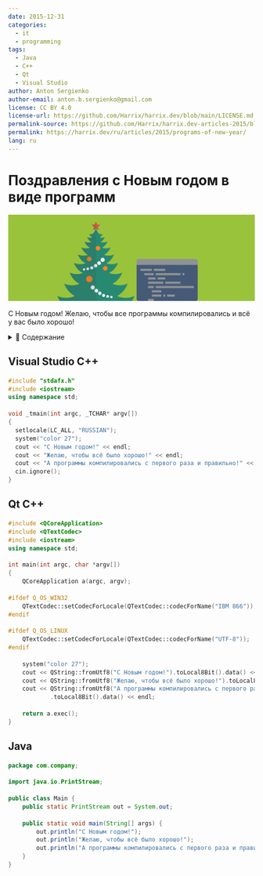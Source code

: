 ```yaml
---
date: 2015-12-31
categories:
  - it
  - programming
tags:
  - Java
  - C++
  - Qt
  - Visual Studio
author: Anton Sergienko
author-email: anton.b.sergienko@gmail.com
license: CC BY 4.0
license-url: https://github.com/Harrix/harrix.dev/blob/main/LICENSE.md
permalink-source: https://github.com/Harrix/harrix.dev-articles-2015/blob/main/programs-of-new-year/programs-of-new-year.md
permalink: https://harrix.dev/ru/articles/2015/programs-of-new-year/
lang: ru
---
```


# Поздравления с Новым годом в виде программ

![Featured image](featured-image.svg)

С Новым годом! Желаю, чтобы все программы компилировались и всё у вас было хорошо!

<details>
<summary>📖 Содержание</summary>

- [Visual Studio C++](#visual-studio-c)
- [Qt C++](#qt-c)
- [Java](#java)

И это поздравление я написал в виде трех консольных программ.

</details>

## Visual Studio C++

```cpp
#include "stdafx.h"
#include <iostream>
using namespace std;

void _tmain(int argc, _TCHAR* argv[])
{
  setlocale(LC_ALL, "RUSSIAN");
  system("color 27");
  cout << "C Новым годом!" << endl;
  cout << "Желаю, чтобы всё было хорошо!" << endl;
  cout << "А программы компилировались с первого раза и правильно!" << endl;
  cin.ignore();
}
```

## Qt C++

```cpp
#include <QCoreApplication>
#include <QTextCodec>
#include <iostream>
using namespace std;

int main(int argc, char *argv[])
{
    QCoreApplication a(argc, argv);

#ifdef Q_OS_WIN32
    QTextCodec::setCodecForLocale(QTextCodec::codecForName("IBM 866"));
#endif

#ifdef Q_OS_LINUX
    QTextCodec::setCodecForLocale(QTextCodec::codecForName("UTF-8"));
#endif

    system("color 27");
    cout << QString::fromUtf8("C Новым годом!").toLocal8Bit().data() << endl;
    cout << QString::fromUtf8("Желаю, чтобы всё было хорошо!").toLocal8Bit().data() << endl;
    cout << QString::fromUtf8("А программы компилировались с первого раза и правильно!")
            .toLocal8Bit().data() << endl;

    return a.exec();
}
```

## Java

```java
package com.company;

import java.io.PrintStream;

public class Main {
    public static PrintStream out = System.out;

    public static void main(String[] args) {
        out.println("C Новым годом!");
        out.println("Желаю, чтобы всё было хорошо!");
        out.println("А программы компилировались с первого раза и правильно!");
    }
}
```
